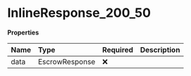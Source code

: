 # InlineResponse_200_50

**Properties**

| Name | Type           | Required | Description |
| :--- | :------------- | :------- | :---------- |
| data | EscrowResponse | ❌       |             |
